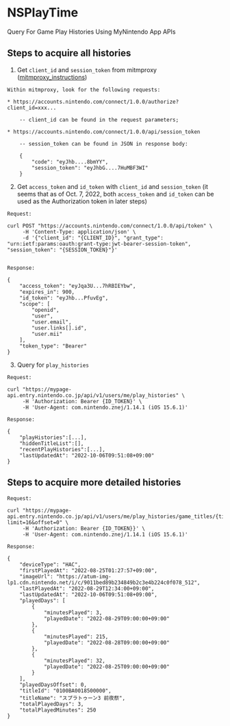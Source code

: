 # NSPlayTime
Query For Game Play Histories Using MyNintendo App APIs

## Steps to acquire all histories

1. Get `client_id` and `session_token` from mitmproxy ([mitmproxy_instructions](https://github.com/frozenpandaman/splatnet2statink/wiki/mitmproxy-instructions))

```
Within mitmproxy, look for the following requests:

* https://accounts.nintendo.com/connect/1.0.0/authorize?client_id=xxx... 
	
	-- client_id can be found in the request parameters;

* https://accounts.nintendo.com/connect/1.0.0/api/session_token

	-- session_token can be found in JSON in response body:

	{
	    "code": "eyJhb....8bmYY",
	    "session_token": "eyJhbG....7HuMBF3WI"
	}
```

2. Get `access_token` and `id_token` with `client_id` and `session_token` (it seems that as of Oct. 7, 2022, both `access_token` and `id_token` can be used as the Authorization token in later steps)

```
Request:

curl POST "https://accounts.nintendo.com/connect/1.0.0/api/token" \
     -H 'Content-Type: application/json' \
     -d '{"client_id": "{CLIENT_ID}", "grant_type": "urn:ietf:params:oauth:grant-type:jwt-bearer-session-token", "session_token": "{SESSION_TOKEN}"}'


Response:

{
    "access_token": "eyJqa3U...7hRBIEYbw",
    "expires_in": 900,
    "id_token": "eyJhb...PfuvEg",
    "scope": [
        "openid",
        "user",
        "user.email",
        "user.links[].id",
        "user.mii"
    ],
    "token_type": "Bearer"
}
```

3. Query for `play_histories`

```
Request:

curl "https://mypage-api.entry.nintendo.co.jp/api/v1/users/me/play_histories" \
     -H 'Authorization: Bearer {ID_TOKEN}' \
     -H 'User-Agent: com.nintendo.znej/1.14.1 (iOS 15.6.1)'

Response:

{
	"playHistories":[...],
	"hiddenTitleList":[],
	"recentPlayHistories":[...],
	"lastUpdatedAt": "2022-10-06T09:51:08+09:00"
}
```

## Steps to acquire more detailed histories

```
Request:

curl "https://mypage-api.entry.nintendo.co.jp/api/v1/users/me/play_histories/game_titles/{titleId}?limit=16&offset=0" \
     -H 'Authorization: Bearer {ID_TOKEN}}' \
     -H 'User-Agent: com.nintendo.znej/1.14.1 (iOS 15.6.1)'

Response:

{
    "deviceType": "HAC",
    "firstPlayedAt": "2022-08-25T01:27:57+09:00",
    "imageUrl": "https://atum-img-lp1.cdn.nintendo.net/i/c/9011bed89b234849b2c3e4b224c0f078_512",
    "lastPlayedAt": "2022-08-29T12:34:00+09:00",
    "lastUpdatedAt": "2022-10-06T09:51:08+09:00",
    "playedDays": [
        {
            "minutesPlayed": 3,
            "playedDate": "2022-08-29T09:00:00+09:00"
        },
        {
            "minutesPlayed": 215,
            "playedDate": "2022-08-28T09:00:00+09:00"
        },
        {
            "minutesPlayed": 32,
            "playedDate": "2022-08-25T09:00:00+09:00"
        }
    ],
    "playedDaysOffset": 0,
    "titleId": "0100BA0018500000",
    "titleName": "スプラトゥーン3 前夜祭",
    "totalPlayedDays": 3,
    "totalPlayedMinutes": 250
}
```
